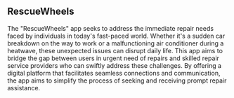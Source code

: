 ## RescueWheels
The "RescueWheels" app seeks to address the immediate repair needs faced by individuals in today's fast-paced world. Whether it's a sudden car breakdown on the way to work or a malfunctioning air conditioner during a heatwave, these unexpected issues can disrupt daily life. This app aims to bridge the gap between users in urgent need of repairs and skilled repair service providers who can swiftly address these challenges. By offering a digital platform that facilitates seamless connections and communication, the app aims to simplify the process of seeking and receiving prompt repair assistance.
